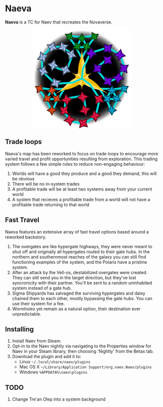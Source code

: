 # Naeva

**Naeva** is a TC for Naev that recreates the Novaverse.

<p align="center">
  <img src="https://github.com/triskelion-voidsaints/naeva/blob/main/LOGO.png" alt="TVS:EN Badge"/>
</p>

## Trade loops
Naeva's map has been reworked to focus on trade loops to encourage more varied travel and profit opportunities resulting from exploration. This trading system follows a few simple rules to reduce non-engaging behaviour:
1) Worlds will have a good they produce and a good they demand, this will be obvious
1) There will be no in-system trades
1) A profitable trade will be at least two systems away from your current world
1) A system that recieves a profitable trade from a world will not have a profitable trade returning to that world

## Fast Travel
Naeva features an extensive array of fast travel options based around a reworked backstory.
1) The overgates are like hypergate highways, they were never meant to shut off and originally all hypergates routed to their gate hubs. In the northern and southernmost reaches of the galaxy you can still find functioning examples of the system, and the Polaris have a pristine system.
1) After an attack by the Vell-os, destabilized overgates were created. They can still send you in the target direction, but they've lost syncronicity with their partner. You'll be sent to a random uninhabited system instead of a gate hub.
1) Sigma Shipyards has salvaged the surviving hypergates and daisy chained them to each other, mostly bypassing the gate hubs. You can use their system for a fee.
1) Wormholes yet remain as a natural option, their destination ever unpredictable.

## Installing
1) Install Naev from Steam.
1) Opt-in to the Naev nightly via navigating to the Properties window for Naev in your Steam library, then choosing 'Nightly' from the Betas tab.
1) Download the plugin and add it to:
	- Linux `~/.local/share/naev/plugins`
	- Mac OS X `~/Library/Application Support/org.naev.Naev/plugins`
	- Windows `%APPDATA%\naev\plugins`

## TODO
1) Change Tre'an Olep into a system background
